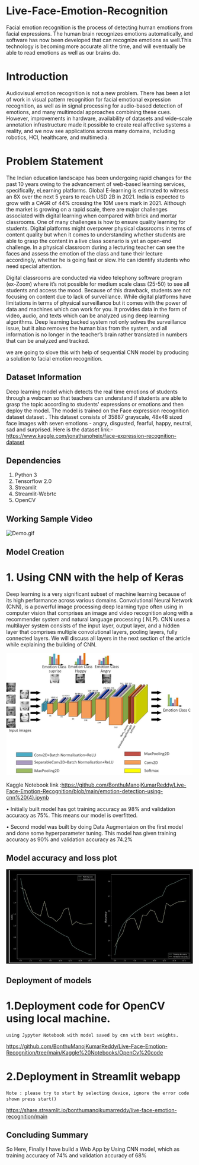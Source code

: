# Live-Face-Emotion-Recognition
Facial emotion recognition is the process of detecting human emotions from facial expressions. The human brain recognizes emotions automatically, and software has now been developed that can recognize emotions as well.This technology is becoming more accurate all the time, and will eventually be able to read emotions as well as our brains do.

# Introduction
Audiovisual emotion recognition is not a new problem. There has been a lot of work in visual pattern recognition for facial emotional expression recognition, as well as in signal processing for audio-based detection of emotions, and many multimodal approaches combining these cues. However, improvements in hardware, availability of datasets and wide-scale annotation infrastructure made it possible to create real affective systems a reality, and we now see applications across many domains, including robotics, HCI, healthcare, and multimedia.

# Problem Statement
The Indian education landscape has been undergoing rapid changes for the past 10 years owing to the advancement of web-based learning services, specifically, eLearning platforms. Global E-learning is estimated to witness an 8X over the next 5 years to reach USD 2B in 2021. India is expected to grow with a CAGR of 44% crossing the 10M users mark in 2021. Although the market is growing on a rapid scale, there are major challenges associated with digital learning when compared with brick and mortar classrooms. One of many challenges is how to ensure quality learning for students. Digital platforms might overpower physical classrooms in terms of content quality but when it comes to understanding whether students are able to grasp the content in a live class scenario is yet an open-end challenge. In a physical classroom during a lecturing teacher can see the faces and assess the emotion of the class and tune their lecture accordingly, whether he is going fast or slow. He can identify students who need special attention.

Digital classrooms are conducted via video telephony software program (ex-Zoom) where it’s not possible for medium scale class (25-50) to see all students and access the mood. Because of this drawback, students are not focusing on content due to lack of surveillance. While digital platforms have limitations in terms of physical surveillance but it comes with the power of data and machines which can work for you. It provides data in the form of video, audio, and texts which can be analyzed using deep learning algorithms. Deep learning backed system not only solves the surveillance issue, but it also removes the human bias from the system, and all information is no longer in the teacher’s brain rather translated in numbers that can be analyzed and tracked.

we are going to slove this with help of sequential CNN model by producing a solution to facial emotion recognition.

## Dataset Information
 Deep learning model which detects the real time emotions of students through a webcam so that teachers can understand if students are able to grasp the topic according to students' expressions or emotions and then deploy the model. The model is trained on the Face expression recognition dataset dataset .
   This dataset consists of 35887 grayscale, 48x48 sized face images with seven emotions - angry, disgusted, fearful, happy, neutral, sad and surprised.
Here is the dataset link:-  https://www.kaggle.com/jonathanoheix/face-expression-recognition-dataset

## Dependencies

1)	Python 3
2)	Tensorflow 2.0
3)	Streamlit
4)	Streamlit-Webrtc
5)	OpenCV

## Working Sample Video
 
 ![Demo.gif](https://github.com/BonthuManojKumarReddy/Live-Face-Emotion-Recognition/blob/main/Working%20video%20in%20local%20machine%20as%20gif.gif)
 

 
 ## Model Creation
# 1. Using CNN with the help of Keras
   Deep learning is a very significant subset of machine learning because of its high performance across various domains. Convolutional Neural Network (CNN), is a powerful image processing deep learning type often using in computer vision that comprises an image and video recognition along with a recommender system and natural language processing ( NLP).
CNN uses a multilayer system consists of the input layer, output layer, and a hidden layer that comprises multiple convolutional layers, pooling layers, fully connected layers. We will discuss all layers in the next section of the article while explaining the building of CNN.

![Optional Text](https://github.com/BonthuManojKumarReddy/Live-Face-Emotion-Recognition/blob/main/Media%20files/CNN_model%20image.jpg)

Kaggle Notebook link :https://github.com/BonthuManojKumarReddy/Live-Face-Emotion-Recognition/blob/main/emotion-detection-using-cnn%20(4).ipynb

• Initially built model has got training accuracy as 98% and validation accuracy as 75%. This means our model is overfitted.

• Second model was built by doing Data Augmentaion on the first model and done some hyperparameter tuning. This model has given training accuracy as 90% and validation accuracy as 74.2% 

 
  ## Model accuracy and loss plot
  ![](https://github.com/BonthuManojKumarReddy/Live-Face-Emotion-Recognition/blob/main/Media%20files/Loss%20and%20accuracy%20plot%20(1).jpg)
  
   ## Deployment of models
 # 1.Deployment code for OpenCV using local machine.
    using Jypyter Notebook with model saved by cnn with best weights.
  https://github.com/BonthuManojKumarReddy/Live-Face-Emotion-Recognition/tree/main/Kaggle%20Notebooks/OpenCv%20code
    
  # 2.Deployment in Streamlit webapp
    Note : please try to start by selecting device, ignore the error code shown press start()
  https://share.streamlit.io/bonthumanojkumarreddy/live-face-emotion-recognition/main
  
  
  ## Concluding Summary
   So Here, Finally I have build a Web App by Using CNN model, which as training accuracy of 74% and validation accuracy of 68%

